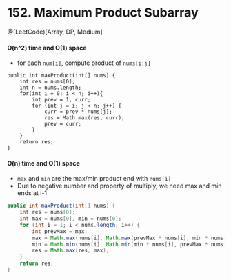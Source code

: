 # 152. Maximum Product Subarray
@(LeetCode)[Array, DP, Medium]
#### O(n^2) time and O(1) space
- for each `num[i]`, compute product of `nums[i:j]`
```
public int maxProduct(int[] nums) {
    int res = nums[0];
    int n = nums.length;
    for(int i = 0; i < n; i++){
        int prev = 1, curr;
        for (int j = i; j < n; j++) {
            curr = prev * nums[j];
            res = Math.max(res, curr);
            prev = curr;
        }
    }
    return res;
}
```

####  O(n) time and O(1) space
- `max` and `min` are the max/min product end with `nums[i]`
- Due to negative number and property of multiply, we need max and min ends at i-1
```java
public int maxProduct(int[] nums) {
    int res = nums[0];
    int max = nums[0], min = nums[0];
    for (int i = 1; i < nums.length; i++) {
        int prevMax = max;
        max = Math.max(nums[i], Math.max(prevMax * nums[i], min * nums[i]));
        min = Math.min(nums[i], Math.min(min * nums[i], prevMax * nums[i]));
        res = Math.max(res, max);
    }
    return res;
}
```

